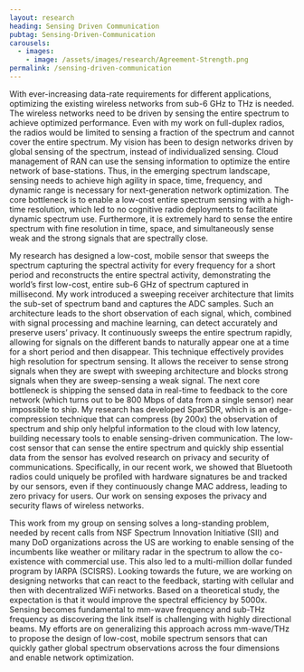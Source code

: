 ```yaml
---
layout: research
heading: Sensing Driven Communication
pubtag: Sensing-Driven-Communication
carousels:
  - images:
    - image: /assets/images/research/Agreement-Strength.png
permalink: /sensing-driven-communication
---
```


With ever-increasing data-rate requirements for different applications, optimizing the existing wireless networks from sub-6 GHz to THz is needed. The wireless networks need to be driven by sensing the entire spectrum to achieve optimized performance. Even with my work on full-duplex radios, the radios would be limited to sensing a fraction of the spectrum and cannot cover the entire spectrum. My vision has been to design networks driven by global sensing of the spectrum, instead of individualized sensing. Cloud management of RAN can use the sensing information to optimize the entire network of base-stations. Thus, in the emerging spectrum landscape, sensing needs to achieve high agility in space, time, frequency, and dynamic range is necessary for next-generation network optimization. The core bottleneck is to enable a low-cost entire spectrum sensing with a high-time resolution, which led to no cognitive radio deployments to facilitate dynamic spectrum use. Furthermore, it is extremely hard to sense the entire spectrum with fine resolution in time, space, and simultaneously sense weak and the strong signals that are spectrally close. 

My research has designed a low-cost, mobile sensor that sweeps the spectrum capturing the spectral activity for every frequency for a short period and reconstructs the entire spectral activity, demonstrating the world’s first low-cost, entire sub-6 GHz of spectrum captured in millisecond. My work introduced a sweeping receiver architecture that limits the sub-set of spectrum band and captures the ADC samples. Such an architecture leads to the short observation of each signal, which, combined with signal processing and machine learning, can detect accurately and preserve users’ privacy. It continuously sweeps the entire spectrum rapidly, allowing for signals on the different bands to naturally appear one at a time for a short period and then disappear. This technique effectively provides high resolution for spectrum sensing. It allows the receiver to sense strong signals when they are swept with sweeping architecture and blocks strong signals when they are sweep-sensing a weak signal. The next core bottleneck is shipping the sensed data in real-time to feedback to the core network (which turns out to be 800 Mbps of data from a single sensor) near impossible to ship. My research has developed SparSDR, which is an edge-compression technique that can compress (by 200x) the observation of spectrum and ship only helpful information to the cloud with low latency, building necessary tools to enable sensing-driven communication. The low-cost sensor that can sense the entire spectrum and quickly ship essential data from the sensor has evolved research on privacy and security of communications. Specifically, in our recent work, we showed that Bluetooth radios could uniquely be profiled with hardware signatures be and tracked by our sensors, even if they continuously change MAC address, leading to zero privacy for users. Our work on sensing exposes the privacy and security flaws of wireless networks. 

This work from my group on sensing solves a long-standing problem, needed by recent calls from NSF Spectrum Innovation Initiative (SII) and many DoD organizations across the US are working to enable sensing of the incumbents like weather or military radar in the spectrum to allow the co-existence with commercial use. This also led to a multi-million dollar funded program by IARPA (SCISRS). Looking towards the future, we are working on designing networks that can react to the feedback, starting with cellular and then with decentralized WiFi networks. Based on a theoretical study, the expectation is that it would improve the spectral efficiency by 5000x. Sensing becomes fundamental to mm-wave frequency and sub-THz frequency as discovering the link itself is challenging with highly directional beams. My efforts are on generalizing this approach across mm-wave/THz to propose the design of low-cost, mobile spectrum sensors that can quickly gather global spectrum observations across the four dimensions and enable network optimization. 


<!-- 
In this set of projects, I use advanced quanitative methods to tackle the problem of more accurately measuring concepts of interest in international relations. One uses Bayesian latent variable models to directly assess the strength of peace agreements in civil conflict rather than having to use agreement duration as a proxy for strength. Another harnesses advances in big data and develops new measures of economic interdependence and methods for detecting disruptions of regular economic exchange between states from a product-level trade dataset with over two billion observations.

## Article

Rob Williams, Daniel Gustafson, Stephen Gent, and Mark Crescenzi. "A Latent Variable Approach to Measuring and Explaining Peace Agreement Strength." *Political Science Research and Methods*.

> Much of the peace agreement durability literature assumes that stronger peace agreements are more likely to survive the trials of the post-conflict environment. This work does an excellent job identifying which provisions indicate that agreements are more likely to endure. However, there is no widely accepted way to directly measure the strength of agreements, and existing measures suffer from a lack of nuance or reliance on subjective weighting. We use a Bayesian item response theory model to develop a principled measure of the latent strength of peace agreements in civil conflicts from 1975-2005. We illustrate the measure’s utility by exploring how various international factors such as sanctions and mediation contribute to the strength or weakness of agreements.

[Article](https://doi.org/10.1017/psrm.2019.23){: .btn--research} [Preprint](/files/pdf/research/Agreement Strength.pdf){: .btn--research} [Supplemental Information](/files/pdf/research/Agreement Strength SI.pdf){: .btn--research} [Replication Archive](https://doi.org/10.7910/DVN/VUY8UI){: .btn--research} [GitHub Repo](https://github.com/jayrobwilliams/Peace-Agreement-Strength){: .btn--research}

## Working papers

Rob Williams. "Measuring Peace Agreement Strength in Civil War."

> This paper presents the Peace Agreement Strength Scores (PASS) of peace agreements in civil conflicts. The scores capture the strength of peace agreements at the time of signing and can be used to avoid relying on the duration of agreement survival as a proxy for agreement strength. The scores are used to show descriptively that stronger peace agreements tend to be signed in more intractable conflicts, suggesting that a selection effect may be at play in the process of agreement signing and duration. The scores are available for all peace agreements signed in UCDP/PRIO civil conflicts from 1975-2018.

[Working Paper](/files/pdf/research/Measuring Agreements in Civil War.pdf){: .btn--research} [Supplemental Information](/files/pdf/research/Measuring Agreements in Civil War SI.pdf){: .btn--research}

Bailee Donahue, Rob Williams, and Mark Crescenzi. "Unsettled Borders in a Market Context." Presented at the Annual Meeting of the Peace Science Society (International), Manhattan, KS, November 2019, the International Studies Association Midwest Annual Conference, St. Louis, MO, November 2019, and the Annual Conference of the American Political Science Association, San Francisco, CA, September, 2020.

> Border disputes between states can be very costly and disruptive, including major disruptions in trade. From an aggregate perspective, scholars traditionally expect these costs and disruptions to place pressure on states to avoid or resolve these disputes quickly. This view, however, risks oversimplification of the quality of trade and the economic actors driving that trade. We investigate the consequences of complex trade relations on border disputes. Variation in the composition of trade, whether characterized by uniqueness on the global market or readily available substitutes, generates variation in the presence and intensity of domestic pressure to avoid or resolve border disputes. We examine the effects of this variation on dispute behavior using an original dataset that combines product-level trade data (spanning from 1962-2001) with ICOW territorial claims data. The use of product-level trade data allows for the analysis of substitutability options which may reduce exit costs and make it easier to escalate border disputes. This analysis helps us better understand the choice to forego trade due to border disputes, and furthers our understanding of the economic impact of unsettled borders.

[Working Paper](/files/pdf/research/Unsettled_Borders.pdf){: .btn--research}

David B. Carter, Bailee Donahue, and Rob Williams. "Border Walls, Cooperation, and Illicit Trade." To be presented at Annual Conference of the International Political Economy Society, Columbus, OH, November, 2020.

> In the last twenty years, the number of fortified borders around the world has risen precipitously. A growing body of research shows that cross-border economic inequality drives wealthier states to construct border walls. This surge in walls is further argued to be a reaction to the unwanted "externalities"" of economic openness and globalization, namely, illicit trade and smuggling. While recent studies analyze the effect of walls on legal trade, no studies of which we are aware explore how walls might affect illicit trade. This is a notable omission for two key reasons. First, the most common explanation for wall construction puts combating illicit trade front and center. Second, recent work that finds walls significantly reduce legal trade suggest that this finding derives from border fortifications diverting illegal trade to ports of entry, which leads to more inspection, security, and transaction costs. We begin to fill this gap here by developing new measures of illicit trade flows and assessing their connections to border wall construction and legal trade flows.

 -->
